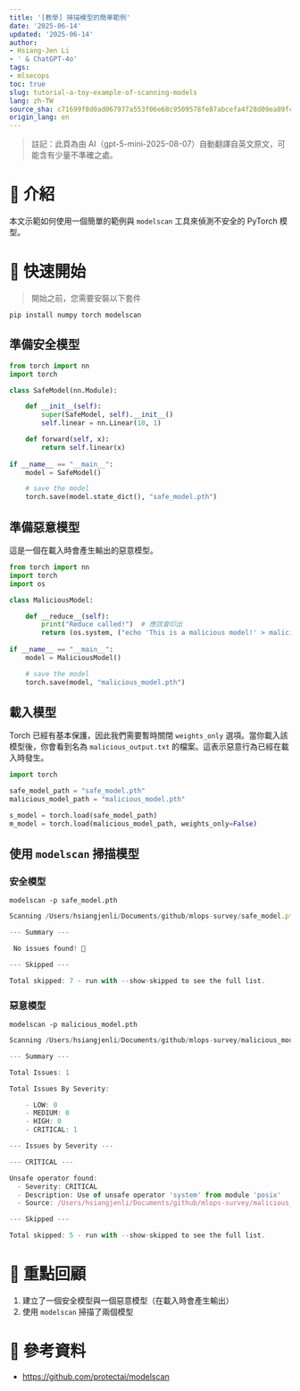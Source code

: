 ```yaml
---
title: '[教學] 掃描模型的簡單範例'
date: '2025-06-14'
updated: '2025-06-14'
author:
- Hsiang-Jen Li
- ' & ChatGPT-4o'
tags:
- mlsecops
toc: true
slug: tutorial-a-toy-example-of-scanning-models
lang: zh-TW
source_sha: c71699f8d0ad067977a553f06e68c9509578fe87abcefa4f28d09ea89fc263ae
origin_lang: en
---
```


> 註記：此頁為由 AI（gpt-5-mini-2025-08-07）自動翻譯自英文原文，可能含有少量不準確之處。

# 📌 介紹

本文示範如何使用一個簡單的範例與 `modelscan` 工具來偵測不安全的 PyTorch 模型。

<!-- more -->

# 🚀 快速開始

> 開始之前，您需要安裝以下套件

```shell
pip install numpy torch modelscan
```

## 準備安全模型

```python
from torch import nn
import torch

class SafeModel(nn.Module):

    def __init__(self):
        super(SafeModel, self).__init__()
        self.linear = nn.Linear(10, 1)

    def forward(self, x):
        return self.linear(x)
    
if __name__ == "__main__":
    model = SafeModel()

    # save the model
    torch.save(model.state_dict(), "safe_model.pth")
```

## 準備惡意模型

這是一個在載入時會產生輸出的惡意模型。

```python
from torch import nn
import torch
import os

class MaliciousModel:

    def __reduce__(self):
        print("Reduce called!")  # 應該會印出
        return (os.system, ("echo 'This is a malicious model!' > malicious_output.txt",))
    
if __name__ == "__main__":
    model = MaliciousModel()

    # save the model
    torch.save(model, "malicious_model.pth")
```

## 載入模型

Torch 已經有基本保護，因此我們需要暫時關閉 `weights_only` 選項。當你載入該模型後，你會看到名為 `malicious_output.txt` 的檔案。這表示惡意行為已經在載入時發生。

```python
import torch

safe_model_path = "safe_model.pth"
malicious_model_path = "malicious_model.pth"

s_model = torch.load(safe_model_path)
m_model = torch.load(malicious_model_path, weights_only=False)
```

## 使用 `modelscan` 掃描模型

### 安全模型

```shell
modelscan -p safe_model.pth
```

```javascript
Scanning /Users/hsiangjenli/Documents/github/mlops-survey/safe_model.pth:safe_model/data.pkl using modelscan.scanners.PickleUnsafeOpScan model scan

--- Summary ---

 No issues found! 🎉

--- Skipped --- 

Total skipped: 7 - run with --show-skipped to see the full list.
```

### 惡意模型

```shell
modelscan -p malicious_model.pth
```

```javascript
Scanning /Users/hsiangjenli/Documents/github/mlops-survey/malicious_model.pth:malicious_model/data.pkl using modelscan.scanners.PickleUnsafeOpScan model scan

--- Summary ---

Total Issues: 1

Total Issues By Severity:

    - LOW: 0
    - MEDIUM: 0
    - HIGH: 0
    - CRITICAL: 1

--- Issues by Severity ---

--- CRITICAL ---

Unsafe operator found:
  - Severity: CRITICAL
  - Description: Use of unsafe operator 'system' from module 'posix'
  - Source: /Users/hsiangjenli/Documents/github/mlops-survey/malicious_model.pth:malicious_model/data.pkl

--- Skipped --- 

Total skipped: 5 - run with --show-skipped to see the full list.
```

# 🔁 重點回顧

1. 建立了一個安全模型與一個惡意模型（在載入時會產生輸出）
1. 使用 `modelscan` 掃描了兩個模型

# 🔗 參考資料

- https://github.com/protectai/modelscan
